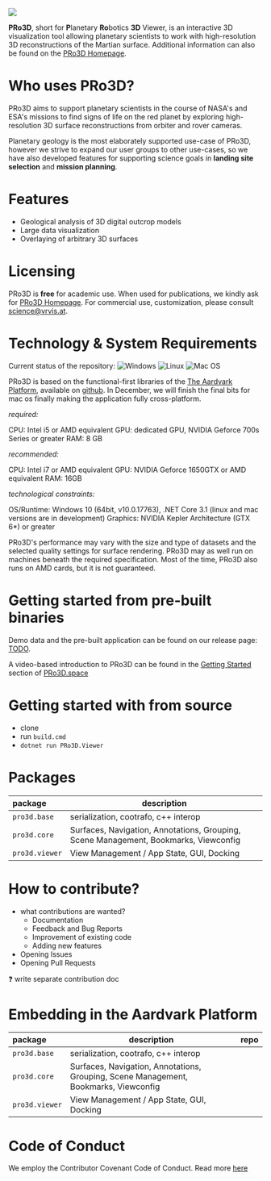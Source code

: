![](http://www.pro3d.space/images/garden.jpg)

**PRo3D**, short for **P**lanetary **Ro**botics **3D** Viewer, is an interactive 3D visualization tool allowing planetary scientists to work with high-resolution 3D reconstructions of the Martian surface.
Additional information can also be found on the [PRo3D Homepage](http://pro3d.space).


# Who uses PRo3D?

PRo3D aims to support planetary scientists in the course of NASA's and ESA's missions to find signs of life on the red planet by exploring high-resolution 3D surface reconstructions from orbiter and rover cameras.

Planetary geology is the most elaborately supported use-case of PRo3D, however we strive to expand our user groups to other use-cases, so we have also developed features for supporting science goals in **landing site selection** and **mission planning**.

# Features

* Geological analysis of 3D digital outcrop models
* Large data visualization
* Overlaying of arbitrary 3D surfaces

# Licensing

PRo3D is **free** for academic use. When used for publications, we kindly ask for [PRo3D Homepage](http://pro3d.space). For commercial use, customization, please consult science@vrvis.at.

# Technology & System Requirements

Current status of the repository: ![Windows](https://github.com/vrvis/PRo3D/workflows/Windows/badge.svg) ![Linux](https://github.com/vrvis/PRo3D/workflows/Linux/badge.svg)   ![Mac OS](https://github.com/vrvis/PRo3D/workflows/MacOS/badge.svg)

PRo3D is based on the functional-first libraries of the [The Aardvark Platform](https://aardvarkians.com/), available on [github](https://github.com/aardvark-platform). In December, we will finish the final bits for mac os finally making the application fully cross-platform.

_required:_

CPU: Intel i5 or AMD equivalent
GPU: dedicated GPU, NVIDIA Geforce 700s Series or greater
RAM: 8 GB

_recommended:_

CPU: Intel i7 or AMD equivalent
GPU: NVIDIA Geforce 1650GTX or AMD equivalent
RAM: 16GB

_technological constraints:_

OS/Runtime: Windows 10 (64bit, v10.0.17763), .NET Core 3.1 (linux and mac versions are in development)
Graphics: NVIDIA Kepler Architecture (GTX 6*) or greater

PRo3D's performance may vary with the size and type of datasets and the selected quality settings for surface rendering. PRo3D may as well run on machines beneath the required specification. Most of the time, PRo3D also runs on AMD cards, but it is not guaranteed.

# Getting started from pre-built binaries

Demo data and the pre-built application can be found on our release page: [TODO](TODO).

A video-based introduction to PRo3D can be found in the [Getting Started](http://www.pro3d.space/#started) section of [PRo3D.space](http://www.pro3d.space)

# Getting started with from source

* clone
* run `build.cmd`
* `dotnet run PRo3D.Viewer`

# Packages

package | description
:-- | --- |
`pro3d.base` | serialization, cootrafo, c++ interop |
`pro3d.core` | Surfaces, Navigation, Annotations, Grouping, Scene Management, Bookmarks, Viewconfig |
`pro3d.viewer` | View Management / App State, GUI, Docking |

# How to contribute?

* what contributions are wanted?
  * Documentation
  * Feedback and Bug Reports
  * Improvement of existing code
  * Adding new features
* Opening Issues
* Opening Pull Requests

:question: write separate contribution doc

# Embedding in the Aardvark Platform

package | description | repo
:-- | --- | --- |
`pro3d.base` | serialization, cootrafo, c++ interop |
`pro3d.core` | Surfaces, Navigation, Annotations, Grouping, Scene Management, Bookmarks, Viewconfig |
`pro3d.viewer` | View Management / App State, GUI, Docking |

# Code of Conduct

We employ the Contributor Covenant Code of Conduct. Read more [here](./CODE_OF_CONDUCT.md)

